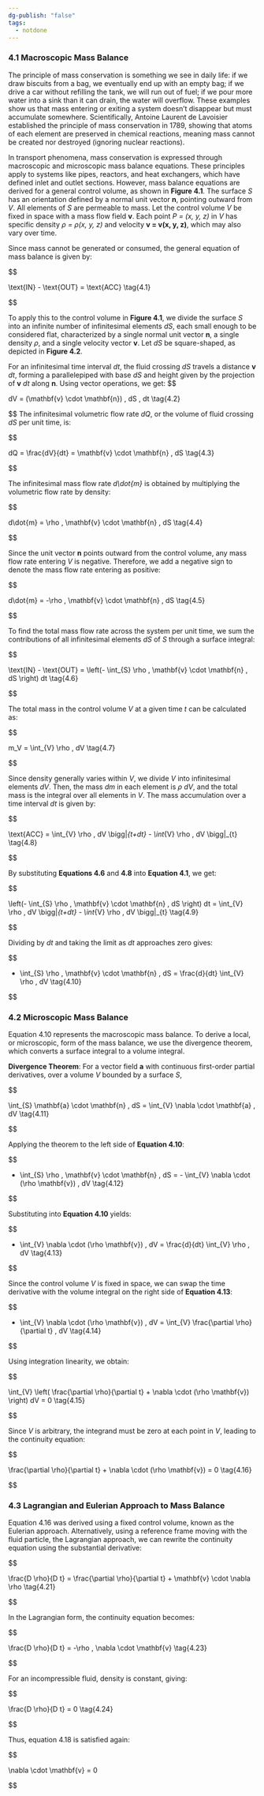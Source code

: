 ```yaml
---
dg-publish: "false"
tags:
  - notdone
---
```

### 4.1 Macroscopic Mass Balance

  

The principle of mass conservation is something we see in daily life: if we draw biscuits from a bag, we eventually end up with an empty bag; if we drive a car without refilling the tank, we will run out of fuel; if we pour more water into a sink than it can drain, the water will overflow. These examples show us that mass entering or exiting a system doesn’t disappear but must accumulate somewhere. Scientifically, Antoine Laurent de Lavoisier established the principle of mass conservation in 1789, showing that atoms of each element are preserved in chemical reactions, meaning mass cannot be created nor destroyed (ignoring nuclear reactions).

In transport phenomena, mass conservation is expressed through macroscopic and microscopic mass balance equations. These principles apply to systems like pipes, reactors, and heat exchangers, which have defined inlet and outlet sections. However, mass balance equations are derived for a general control volume, as shown in **Figure 4.1**. The surface *S* has an orientation defined by a normal unit vector **n**, pointing outward from *V*. All elements of *S* are permeable to mass. Let the control volume *V* be fixed in space with a mass flow field **v**. Each point *P = (x, y, z)* in *V* has specific density *ρ = ρ(x, y, z)* and velocity **v = v(x, y, z)**, which may also vary over time.

Since mass cannot be generated or consumed, the general equation of mass balance is given by:

  

$$

\text{IN} - \text{OUT} = \text{ACC} \tag{4.1}

$$

  

To apply this to the control volume in **Figure 4.1**, we divide the surface *S* into an infinite number of infinitesimal elements *dS*, each small enough to be considered flat, characterized by a single normal unit vector **n**, a single density *ρ*, and a single velocity vector **v**. Let *dS* be square-shaped, as depicted in **Figure 4.2**.

For an infinitesimal time interval *dt*, the fluid crossing *dS* travels a distance **v** *dt*, forming a parallelepiped with base *dS* and height given by the projection of **v** *dt* along **n**. Using vector operations, we get:
$$

dV = (\mathbf{v} \cdot \mathbf{n}) \, dS \, dt \tag{4.2}

$$
The infinitesimal volumetric flow rate *dQ*, or the volume of fluid crossing *dS* per unit time, is:

  

$$

dQ = \frac{dV}{dt} = \mathbf{v} \cdot \mathbf{n} \, dS \tag{4.3}

$$

  

The infinitesimal mass flow rate *d\dot{m}* is obtained by multiplying the volumetric flow rate by density:

  

$$

d\dot{m} = \rho \, \mathbf{v} \cdot \mathbf{n} \, dS \tag{4.4}

$$

  

Since the unit vector **n** points outward from the control volume, any mass flow rate entering *V* is negative. Therefore, we add a negative sign to denote the mass flow rate entering as positive:

  

$$

d\dot{m} = -\rho \, \mathbf{v} \cdot \mathbf{n} \, dS \tag{4.5}

$$

  

To find the total mass flow rate across the system per unit time, we sum the contributions of all infinitesimal elements *dS* of *S* through a surface integral:

  

$$

\text{IN} - \text{OUT} = \left(- \int_{S} \rho \, \mathbf{v} \cdot \mathbf{n} \, dS \right) dt \tag{4.6}

$$

  

The total mass in the control volume *V* at a given time *t* can be calculated as:

  

$$

m_V = \int_{V} \rho \, dV \tag{4.7}

$$

  

Since density generally varies within *V*, we divide *V* into infinitesimal elements *dV*. Then, the mass *dm* in each element is *ρ dV*, and the total mass is the integral over all elements in *V*. The mass accumulation over a time interval *dt* is given by:

  

$$

\text{ACC} = \int_{V} \rho \, dV \bigg|_{t+dt} - \int_{V} \rho \, dV \bigg|_{t} \tag{4.8}

$$

  

By substituting **Equations 4.6** and **4.8** into **Equation 4.1**, we get:

  

$$

\left(- \int_{S} \rho \, \mathbf{v} \cdot \mathbf{n} \, dS \right) dt = \int_{V} \rho \, dV \bigg|_{t+dt} - \int_{V} \rho \, dV \bigg|_{t} \tag{4.9}

$$

  

Dividing by *dt* and taking the limit as *dt* approaches zero gives:

  

$$

- \int_{S} \rho \, \mathbf{v} \cdot \mathbf{n} \, dS = \frac{d}{dt} \int_{V} \rho \, dV \tag{4.10}

$$

  

### 4.2 Microscopic Mass Balance

  

Equation 4.10 represents the macroscopic mass balance. To derive a local, or microscopic, form of the mass balance, we use the divergence theorem, which converts a surface integral to a volume integral.

  

**Divergence Theorem**: For a vector field **a** with continuous first-order partial derivatives, over a volume *V* bounded by a surface *S*,

  

$$

\int_{S} \mathbf{a} \cdot \mathbf{n} \, dS = \int_{V} \nabla \cdot \mathbf{a} \, dV \tag{4.11}

$$

  

Applying the theorem to the left side of **Equation 4.10**:

  

$$

- \int_{S} \rho \, \mathbf{v} \cdot \mathbf{n} \, dS = - \int_{V} \nabla \cdot (\rho \mathbf{v}) \, dV \tag{4.12}

$$

  

Substituting into **Equation 4.10** yields:

  

$$

- \int_{V} \nabla \cdot (\rho \mathbf{v}) \, dV = \frac{d}{dt} \int_{V} \rho \, dV \tag{4.13}

$$

  

Since the control volume *V* is fixed in space, we can swap the time derivative with the volume integral on the right side of **Equation 4.13**:

  

$$

- \int_{V} \nabla \cdot (\rho \mathbf{v}) \, dV = \int_{V} \frac{\partial \rho}{\partial t} \, dV \tag{4.14}

$$

  

Using integration linearity, we obtain:

  

$$

\int_{V} \left( \frac{\partial \rho}{\partial t} + \nabla \cdot (\rho \mathbf{v}) \right) dV = 0 \tag{4.15}

$$

  

Since *V* is arbitrary, the integrand must be zero at each point in *V*, leading to the continuity equation:

  

$$

\frac{\partial \rho}{\partial t} + \nabla \cdot (\rho \mathbf{v}) = 0 \tag{4.16}

$$

  

### 4.3 Lagrangian and Eulerian Approach to Mass Balance

  

Equation 4.16 was derived using a fixed control volume, known as the Eulerian approach. Alternatively, using a reference frame moving with the fluid particle, the Lagrangian approach, we can rewrite the continuity equation using the substantial derivative:

  

$$

\frac{D \rho}{D t} = \frac{\partial \rho}{\partial t} + \mathbf{v} \cdot \nabla \rho \tag{4.21}

$$

  

In the Lagrangian form, the continuity equation becomes:

  

$$

\frac{D \rho}{D t} = -\rho \, \nabla \cdot \mathbf{v} \tag{4.23}

$$

  

For an incompressible fluid, density is constant, giving:

  

$$

\frac{D \rho}{D t} = 0 \tag{4.24}

$$

  

Thus, equation 4.18 is satisfied again:

  

$$

\nabla \cdot \mathbf{v} = 0

$$